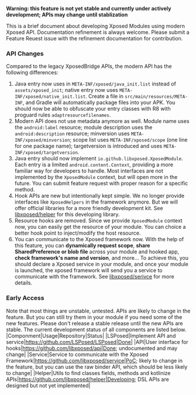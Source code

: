 **Warning: this feature is not yet stable and currently under actively development; APIs may change until stablization**

This is a brief document about developing Xposed Modules using modern Xposed API. Documentation refinement is always welcome. Please submit a Feature Reuest issue with the refinement documentation for contribution.

### API Changes
Compared to the legacy XposedBridge APIs, the modern API has the following differences:
1. Java entry now uses in `META-INF/xposed/java_init.list` instead of `assets/xposed_init`; native entry now uses `META-INF/xposed/native_init.list`. Create a file in `src/main/resources/META-INF`, and Gradle will automatically package files into your APK. You should now be able to obfuscate your entry classes with R8 with proguard rules `adaptresourcefilenames`.
1. Modern API does not use metadata anymore as well. Module name uses the `android:label` resource; module description uses the `android:description` resource; minversion uses `META-INF/xposed/minversion`; scope list uses `META-INF/xposed/scope` (one line for one package name); targetversion is introduced and uses `META-INF/xposed/targetversion`.
1. Java entry should now implement `io.github.libxposed.XposedModule`. Each entry is a limited `android.content.Context`, providing a more familiar way for developers to handle. Most interfaces are not implemented by the `XposedModule` context, but will open more in the future. You can submit feature request with proper reason for a specific method.
1. Hook APIs are new but intentionally kept simple. We no longer provide interfaces like `XposedHelpers` in the framework anymore. But we will offer official libraries for a more friendly development kit. See [libxposed/helper](https://github.com/libxposed/helper) for this developing library.
1. Resource hooks are removed. Since we provide `XposedModule` context now, you can easily get the resource of your module. You can choice a better hook point to inject/modify the host resource.
1. You can communicate to the Xposed framework now. With the help of this feature, you can **dynamically request scope**, **share SharedPreference or blob file** across your module and hooked app, **check framework's name and version**, and more... To achieve this, you should declare a Xposed service in your module, and once your module is launched, the xposed framework will send you a service to communicate with the framework. See [libxposed/serivce](https://github.com/libxposed/service) for more details.

### Early Access
Note that most things are unstable, untested. APIs are likely to change in the feature. But you can still try them in your module if you need some of the new features. Please don't release a stable release until the new APIs are stable.
The current development status of all components are listed below.
|Componment|Usage|Repository|Status|
|LSPosed|Implement API and service|https://github.com/LSPosed/LSPosed|Done|
|API|User interface for hooks|https://github.com/libxposed/api|Done; undocumented and may change|
|Service|Service to communicate with the Xposed Framework|https://github.com/libxposed/service|PoC; likely to change in the feature, but you can use the raw binder API, which should be less likely to change|
|Helper|Utils to find classes fields, methods and kotlinize APIs|https://github.com/libxposed/helper|Developing; DSL APIs are designed but not yet implemented|